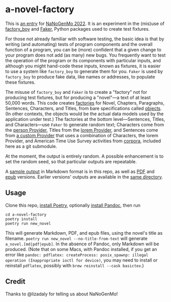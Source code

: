 a-novel-factory
===============

This is [an entry](https://github.com/NaNoGenMo/2022/issues/14) for
[NaNoGenMo 2022](https://github.com/NaNoGenMo/2022). It is an
experiment in the (mis)use of
[factory_boy](https://factoryboy.readthedocs.io/en/stable/) and
[Faker](https://faker.readthedocs.io/en/master/), Python packages used
to create test fixtures.

For those not already familiar with software testing, the basic idea
is that by writing (and automating) tests of program components and
the overall function of a program, you can be (more) confident that a
given change to your program does not add (as many) new bugs. You
frequently want to test the operation of the program or its components
with particular inputs, and although you might hand-code these inputs,
known as fixtures, it is easier to use a system like `factory_boy` to
generate them for you. `Faker` is used by `factory_boy` to produce
fake data, like names or addresses, to populate these fixtures.

The misuse of `factory_boy` and `Faker` is to create a "factory" not
for producing test fixtures, but for producing a "novel"—a text of at
least 50,000 words. This code creates
[factories](a_novel_factory/factories.py) for Novel, Chapters,
Paragraphs, Sentences, Characters, and Titles, from bare
specifications called [objects](a_novel_factory/objects.py). (In other
contexts, the objects would be the actual data models used by the
application under test.)  The factories at the bottom level—Sentences,
Titles, and Characters—use `Faker` to generate random text; Characters
come from the [person
Provider](https://faker.readthedocs.io/en/master/providers/faker.providers.person.html),
Titles from the [lorem
Provider](https://faker.readthedocs.io/en/master/providers/faker.providers.lorem.html),
and Sentences come from [a custom
Provider](a_novel_factory/providers.py) that uses a combination of
Characters, the lorem Provider, and American Time Use Survey
activities from [corpora](https://github.com/dariusk/corpora),
included here as a git submodule.

At the moment, the output is entirely random. A possible enhancement
is to set the random seed, so that particular outputs are repeatable.

A [sample output](output/0.2.1-show_money_field.md) in
Markdown format is in this repo, as well as
[PDF](output/0.2.1-show_money_field.pdf) and
[epub](output/0.2.1-show_money_field.epub) versions. Earlier
versions' outputs are available in the [same directory](output/).

Usage
-----

Clone this repo, [install
Poetry](https://python-poetry.org/docs/#installation), optionally
[install Pandoc](https://pandoc.org/installing.html), then run

```
cd a-novel-factory
poetry install
poetry run new_novel
```

This will generate Markdown, PDF, and epub files, using the novel's
title as filename. `poetry run new_novel --no-title-from-text` will
generate `a_novel.[md|pdf|epub]`. In the absence of Pandoc, only
Markdown will be produced. (Note that on some Macs, with Pandoc
installed, if you get an error like `pandoc: pdflatex: createProcess:
posix_spawnp: illegal operation (Inappropriate ioctl for device)`, you
may need to install or reinstall `pdflatex`, possibly with `brew
reinstall --cask basictex`.)

Credit
------

Thanks to @lizadaly for telling us about NaNoGenMo!
